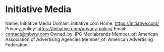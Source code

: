 
# Initiative Media

Name: Initiative Media
Domain: initiative.com
Home: https://initiative.com/
Privacy_policy: https://initiative.com/privacy-policy/
Email: contact@mbww.com
Owned_by: IPG Mediabrands
Member_of: American Association of Advertising Agencies
Member_of: American Advertising Federation
